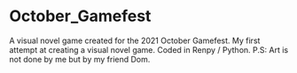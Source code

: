 # October_Gamefest
 A visual novel game created for the 2021 October Gamefest. My first attempt at creating a visual novel game. Coded in Renpy / Python. P.S: Art is not done by me but by my friend Dom.
